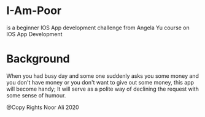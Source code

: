 # I-Am-Poor 
 is a beginner IOS App development challenge from Angela Yu course on IOS App Development

# Background 
When you had busy day and some one suddenly asks you some money and you don't have money or you don't want to give out some money, this app will become handy; 
It will serve as a polite way of declining the request with some sense of humour. 

@Copy Rights Noor Ali 2020
